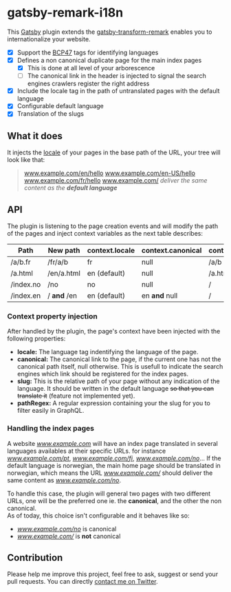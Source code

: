 # gatsby-remark-i18n

This [Gatsby][1] plugin extends the [gatsby-transform-remark][2] enables you to internationalize your website.

- [x] Support the [BCP47](https://tools.ietf.org/html/bcp47) tags for identifying languages
- [x] Defines a non canonical duplicate page for the main index pages
  - [x] This is done at all level of your arborescence
  - [ ] The canonical link in the header is injected to signal the search engines crawlers register the right address
- [x] Include the locale tag in the path of untranslated pages with the default language
- [x] Configurable default language
- [x] Translation of the slugs

## What it does

It injects the [locale][3] of your pages in the base path of the URL, your tree will look like that:

> www.example.com/en/hello
> www.example.com/en-US/hello
> www.example.com/fr/hello
> www.example.com/ _deliver the same content as the **default language**_

## API

The plugin is listening to the page creation events and will modify the path of the pages and inject context variables
as the next table describes:

| Path        | New path        | context.locale   | context.canonical    | context.slug     | context.pathRegex    |
| ----------- | --------------- | ---------------- | -------------------- | ---------------- | -------------------- |
| /a/b.fr     | /fr/a/b         | fr               | null                 | /a/b             | /a\/b/               |
| /a.html     | /en/a.html      | en (default)     | null                 | /a.html          | /a.html/             |
| /index.no   | /no             | no               | null                 | /                | //                   |
| /index.en   | / **and** /en   | en (default)     | en **and** null      | /                | //                   |

### Context property injection

After handled by the plugin, the page's context have been injected with the following properties:
- **locale:** The language tag indentifying the language of the page.
- **canonical:** The canonical link to the page, if the current one has not the canonical path itself, null otherwise.
  This is usefull to indicate the search engines which link should be
  registered for the index pages.
- **slug:** This is the relative path of your page without any indication of the language. It should be written in the
  default language ~~so that you can translate it~~ (feature not implemented yet).
- **pathRegex:** A regular expression containing your the slug for you to filter easily in GraphQL.

### Handling the index pages

A website _www.example.com_ will have an index page translated in several languages availables at their specific URLs.
for instance _www.example.com/pt_, _www.example.com/fi_, _www.example.com/no_... If the default language is norwegian, the
main home page should be translated in norwegian, which means the URL _www.example.com/_ should deliver the same content as
_www.example.com/no_.

To handle this case, the plugin will general two pages with two different URLs, one will be the preferred one
ie. the **canonical**, and the other the non canonical.  
As of today, this choice isn't configurable and it behaves like so:
- _www.example.com/no_ is canonical
- _www.example.com/_ is **not** canonical

## Contribution

Please help me improve this project, feel free to ask, suggest or send your pull requests. You can directly 
[contact me on Twitter](https://twitter.com/vtellier).


[1]: gatsbyjs.org
[2]: https://github.com/gatsbyjs/gatsby/tree/master/packages/gatsby-transformer-remark
[3]: https://formatjs.io/guides/basic-i18n/#locales

